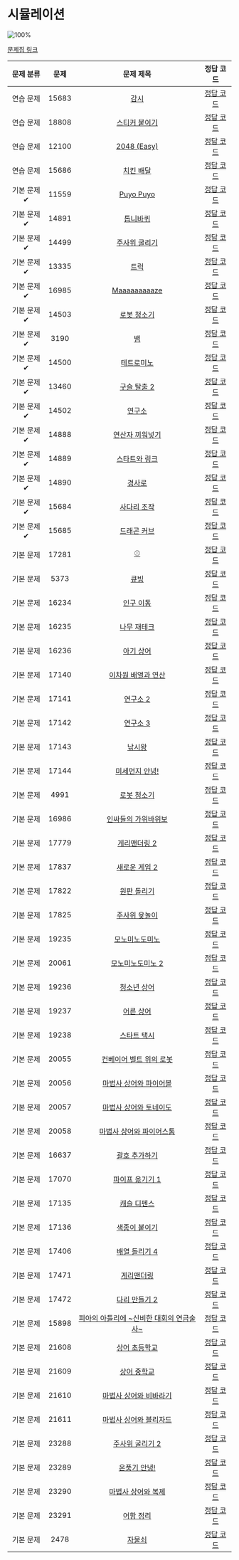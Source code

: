 # 시뮬레이션

![100%](https://progress-bar.xyz/61/?scale=61&title=progress&width=500&color=babaca&suffix=/61)

[문제집 링크](https://www.acmicpc.net/workbook/view/7316)

| 문제 분류 | 문제 | 문제 제목 | 정답 코드 |
| :--: | :--: | :--: | :--: |
| 연습 문제 | 15683 | [감시](https://www.acmicpc.net/problem/15683) | [정답 코드](/Users/jeongjaeyoon/Documents/GitHub/algorithm/Backkingdog/0x0D/15683.cpp) |
| 연습 문제 | 18808 | [스티커 붙이기](https://www.acmicpc.net/problem/18808) | [정답 코드](/Users/jeongjaeyoon/Documents/GitHub/algorithm/Backkingdog/0x0D/18808.cpp) |
| 연습 문제 | 12100 | [2048 (Easy)](https://www.acmicpc.net/problem/12100) | [정답 코드](/Users/jeongjaeyoon/Documents/GitHub/algorithm/Backkingdog/0x0D/12100.cpp) |
| 연습 문제 | 15686 | [치킨 배달](https://www.acmicpc.net/problem/15686) | [정답 코드](/Users/jeongjaeyoon/Documents/GitHub/algorithm/Backkingdog/0x0D/15686.cpp) |
| 기본 문제✔ | 11559 | [Puyo Puyo](https://www.acmicpc.net/problem/11559) | [정답 코드](/Users/jeongjaeyoon/Documents/GitHub/algorithm/Backkingdog/0x0D/11559.cpp) |
| 기본 문제✔ | 14891 | [톱니바퀴](https://www.acmicpc.net/problem/14891) | [정답 코드](/Users/jeongjaeyoon/Documents/GitHub/algorithm/Backkingdog/0x0D/14891.cpp) |
| 기본 문제✔ | 14499 | [주사위 굴리기](https://www.acmicpc.net/problem/14499) | [정답 코드](/Users/jeongjaeyoon/Documents/GitHub/algorithm/Backkingdog/0x0D/14499.cpp) |
| 기본 문제✔ | 13335 | [트럭](https://www.acmicpc.net/problem/13335) | [정답 코드](/Users/jeongjaeyoon/Documents/GitHub/algorithm/Backkingdog/0x0D/13335.cpp) |
| 기본 문제✔ | 16985 | [Maaaaaaaaaze](https://www.acmicpc.net/problem/16985) | [정답 코드](/Users/jeongjaeyoon/Documents/GitHub/algorithm/Backkingdog/0x0D/16985.cpp) |
| 기본 문제✔ | 14503 | [로봇 청소기](https://www.acmicpc.net/problem/14503) | [정답 코드](/Users/jeongjaeyoon/Documents/GitHub/algorithm/Backkingdog/0x0D/14503.cpp) |
| 기본 문제✔ | 3190 | [뱀](https://www.acmicpc.net/problem/3190) | [정답 코드](/Users/jeongjaeyoon/Documents/GitHub/algorithm/Backkingdog/0x0D/3190.cpp) |
| 기본 문제✔ | 14500 | [테트로미노](https://www.acmicpc.net/problem/14500) | [정답 코드](/Users/jeongjaeyoon/Documents/GitHub/algorithm/Backkingdog/0x0D/14500.cpp) |
| 기본 문제✔ | 13460 | [구슬 탈출 2](https://www.acmicpc.net/problem/13460) | [정답 코드](/Users/jeongjaeyoon/Documents/GitHub/algorithm/Backkingdog/0x0D/13460.cpp) |
| 기본 문제✔ | 14502 | [연구소](https://www.acmicpc.net/problem/14502) | [정답 코드](/Users/jeongjaeyoon/Documents/GitHub/algorithm/Backkingdog/0x0D/14502.cpp) |
| 기본 문제✔ | 14888 | [연산자 끼워넣기](https://www.acmicpc.net/problem/14888) | [정답 코드](/Users/jeongjaeyoon/Documents/GitHub/algorithm/Backkingdog/0x0D/14888.cpp) |
| 기본 문제✔ | 14889 | [스타트와 링크](https://www.acmicpc.net/problem/14889) | [정답 코드](/Users/jeongjaeyoon/Documents/GitHub/algorithm/Backkingdog/0x0D/14889.cpp) |
| 기본 문제✔ | 14890 | [경사로](https://www.acmicpc.net/problem/14890) | [정답 코드](/Users/jeongjaeyoon/Documents/GitHub/algorithm/Backkingdog/0x0D/14890.cpp) |
| 기본 문제✔ | 15684 | [사다리 조작](https://www.acmicpc.net/problem/15684) | [정답 코드](/Users/jeongjaeyoon/Documents/GitHub/algorithm/Backkingdog/0x0D/15684.cpp) |
| 기본 문제✔ | 15685 | [드래곤 커브](https://www.acmicpc.net/problem/15685) | [정답 코드](/Users/jeongjaeyoon/Documents/GitHub/algorithm/Backkingdog/0x0D/15685.cpp) |
| 기본 문제 | 17281 | [⚾](https://www.acmicpc.net/problem/17281) | [정답 코드](/Users/jeongjaeyoon/Documents/GitHub/algorithm/Backkingdog/0x0D/17281.cpp) |
| 기본 문제 | 5373 | [큐빙](https://www.acmicpc.net/problem/5373) | [정답 코드](/Users/jeongjaeyoon/Documents/GitHub/algorithm/Backkingdog/0x0D/5373.cpp) |
| 기본 문제 | 16234 | [인구 이동](https://www.acmicpc.net/problem/16234) | [정답 코드](/Users/jeongjaeyoon/Documents/GitHub/algorithm/Backkingdog/0x0D/16234.cpp) |
| 기본 문제 | 16235 | [나무 재테크](https://www.acmicpc.net/problem/16235) | [정답 코드](/Users/jeongjaeyoon/Documents/GitHub/algorithm/Backkingdog/0x0D/16235.cpp) |
| 기본 문제 | 16236 | [아기 상어](https://www.acmicpc.net/problem/16236) | [정답 코드](/Users/jeongjaeyoon/Documents/GitHub/algorithm/Backkingdog/0x0D/16236.cpp) |
| 기본 문제 | 17140 | [이차원 배열과 연산](https://www.acmicpc.net/problem/17140) | [정답 코드](/Users/jeongjaeyoon/Documents/GitHub/algorithm/Backkingdog/0x0D/17140.cpp) |
| 기본 문제 | 17141 | [연구소 2](https://www.acmicpc.net/problem/17141) | [정답 코드](/Users/jeongjaeyoon/Documents/GitHub/algorithm/Backkingdog/0x0D/17141.cpp) |
| 기본 문제 | 17142 | [연구소 3](https://www.acmicpc.net/problem/17142) | [정답 코드](/Users/jeongjaeyoon/Documents/GitHub/algorithm/Backkingdog/0x0D/17142.cpp) |
| 기본 문제 | 17143 | [낚시왕](https://www.acmicpc.net/problem/17143) | [정답 코드](/Users/jeongjaeyoon/Documents/GitHub/algorithm/Backkingdog/0x0D/17143.cpp) |
| 기본 문제 | 17144 | [미세먼지 안녕!](https://www.acmicpc.net/problem/17144) | [정답 코드](/Users/jeongjaeyoon/Documents/GitHub/algorithm/Backkingdog/0x0D/17144.cpp) |
| 기본 문제 | 4991 | [로봇 청소기](https://www.acmicpc.net/problem/4991) | [정답 코드](/Users/jeongjaeyoon/Documents/GitHub/algorithm/Backkingdog/0x0D/4991.cpp) |
| 기본 문제 | 16986 | [인싸들의 가위바위보](https://www.acmicpc.net/problem/16986) | [정답 코드](/Users/jeongjaeyoon/Documents/GitHub/algorithm/Backkingdog/0x0D/16986.cpp) |
| 기본 문제 | 17779 | [게리맨더링 2](https://www.acmicpc.net/problem/17779) | [정답 코드](/Users/jeongjaeyoon/Documents/GitHub/algorithm/Backkingdog/0x0D/17779.cpp) |
| 기본 문제 | 17837 | [새로운 게임 2](https://www.acmicpc.net/problem/17837) | [정답 코드](/Users/jeongjaeyoon/Documents/GitHub/algorithm/Backkingdog/0x0D/17837.cpp) |
| 기본 문제 | 17822 | [원판 돌리기](https://www.acmicpc.net/problem/17822) | [정답 코드](/Users/jeongjaeyoon/Documents/GitHub/algorithm/Backkingdog/0x0D/17822.cpp) |
| 기본 문제 | 17825 | [주사위 윷놀이](https://www.acmicpc.net/problem/17825) | [정답 코드](/Users/jeongjaeyoon/Documents/GitHub/algorithm/Backkingdog/0x0D/17825.cpp) |
| 기본 문제 | 19235 | [모노미노도미노](https://www.acmicpc.net/problem/19235) | [정답 코드](/Users/jeongjaeyoon/Documents/GitHub/algorithm/Backkingdog/0x0D/19235.cpp) |
| 기본 문제 | 20061 | [모노미노도미노 2](https://www.acmicpc.net/problem/20061) | [정답 코드](/Users/jeongjaeyoon/Documents/GitHub/algorithm/Backkingdog/0x0D/20061.cpp) |
| 기본 문제 | 19236 | [청소년 상어](https://www.acmicpc.net/problem/19236) | [정답 코드](/Users/jeongjaeyoon/Documents/GitHub/algorithm/Backkingdog/0x0D/19236.cpp) |
| 기본 문제 | 19237 | [어른 상어](https://www.acmicpc.net/problem/19237) | [정답 코드](/Users/jeongjaeyoon/Documents/GitHub/algorithm/Backkingdog/0x0D/19237.cpp) |
| 기본 문제 | 19238 | [스타트 택시](https://www.acmicpc.net/problem/19238) | [정답 코드](/Users/jeongjaeyoon/Documents/GitHub/algorithm/Backkingdog/0x0D/19238.cpp) |
| 기본 문제 | 20055 | [컨베이어 벨트 위의 로봇](https://www.acmicpc.net/problem/20055) | [정답 코드](/Users/jeongjaeyoon/Documents/GitHub/algorithm/Backkingdog/0x0D/20055.cpp) |
| 기본 문제 | 20056 | [마법사 상어와 파이어볼](https://www.acmicpc.net/problem/20056) | [정답 코드](/Users/jeongjaeyoon/Documents/GitHub/algorithm/Backkingdog/0x0D/20056.cpp) |
| 기본 문제 | 20057 | [마법사 상어와 토네이도](https://www.acmicpc.net/problem/20057) | [정답 코드](/Users/jeongjaeyoon/Documents/GitHub/algorithm/Backkingdog/0x0D/20057.cpp) |
| 기본 문제 | 20058 | [마법사 상어와 파이어스톰](https://www.acmicpc.net/problem/20058) | [정답 코드](/Users/jeongjaeyoon/Documents/GitHub/algorithm/Backkingdog/0x0D/20058.cpp) |
| 기본 문제 | 16637 | [괄호 추가하기](https://www.acmicpc.net/problem/16637) | [정답 코드](/Users/jeongjaeyoon/Documents/GitHub/algorithm/Backkingdog/0x0D/16637.cpp) |
| 기본 문제 | 17070 | [파이프 옮기기 1](https://www.acmicpc.net/problem/17070) | [정답 코드](/Users/jeongjaeyoon/Documents/GitHub/algorithm/Backkingdog/0x0D/17070.cpp) |
| 기본 문제 | 17135 | [캐슬 디펜스](https://www.acmicpc.net/problem/17135) | [정답 코드](/Users/jeongjaeyoon/Documents/GitHub/algorithm/Backkingdog/0x0D/17135.cpp) |
| 기본 문제 | 17136 | [색종이 붙이기](https://www.acmicpc.net/problem/17136) | [정답 코드](/Users/jeongjaeyoon/Documents/GitHub/algorithm/Backkingdog/0x0D/17136.cpp) |
| 기본 문제 | 17406 | [배열 돌리기 4](https://www.acmicpc.net/problem/17406) | [정답 코드](/Users/jeongjaeyoon/Documents/GitHub/algorithm/Backkingdog/0x0D/17406.cpp) |
| 기본 문제 | 17471 | [게리맨더링](https://www.acmicpc.net/problem/17471) | [정답 코드](/Users/jeongjaeyoon/Documents/GitHub/algorithm/Backkingdog/0x0D/17471.cpp) |
| 기본 문제 | 17472 | [다리 만들기 2](https://www.acmicpc.net/problem/17472) | [정답 코드](/Users/jeongjaeyoon/Documents/GitHub/algorithm/Backkingdog/0x0D/17472.cpp) |
| 기본 문제 | 15898 | [피아의 아틀리에 ~신비한 대회의 연금술사~](https://www.acmicpc.net/problem/15898) | [정답 코드](/Users/jeongjaeyoon/Documents/GitHub/algorithm/Backkingdog/0x0D/15898.cpp) |
| 기본 문제 | 21608 | [상어 초등학교](https://www.acmicpc.net/problem/21608) | [정답 코드](/Users/jeongjaeyoon/Documents/GitHub/algorithm/Backkingdog/0x0D/21608.cpp) |
| 기본 문제 | 21609 | [상어 중학교](https://www.acmicpc.net/problem/21609) | [정답 코드](/Users/jeongjaeyoon/Documents/GitHub/algorithm/Backkingdog/0x0D/21609.cpp) |
| 기본 문제 | 21610 | [마법사 상어와 비바라기](https://www.acmicpc.net/problem/21610) | [정답 코드](/Users/jeongjaeyoon/Documents/GitHub/algorithm/Backkingdog/0x0D/21610.cpp) |
| 기본 문제 | 21611 | [마법사 상어와 블리자드](https://www.acmicpc.net/problem/21611) | [정답 코드](/Users/jeongjaeyoon/Documents/GitHub/algorithm/Backkingdog/0x0D/21611.cpp) |
| 기본 문제 | 23288 | [주사위 굴리기 2](https://www.acmicpc.net/problem/23288) | [정답 코드](/Users/jeongjaeyoon/Documents/GitHub/algorithm/Backkingdog/0x0D/23288.cpp) |
| 기본 문제 | 23289 | [온풍기 안녕!](https://www.acmicpc.net/problem/23289) | [정답 코드](/Users/jeongjaeyoon/Documents/GitHub/algorithm/Backkingdog/0x0D/23289.cpp) |
| 기본 문제 | 23290 | [마법사 상어와 복제](https://www.acmicpc.net/problem/23290) | [정답 코드](/Users/jeongjaeyoon/Documents/GitHub/algorithm/Backkingdog/0x0D/23290.cpp) |
| 기본 문제 | 23291 | [어항 정리](https://www.acmicpc.net/problem/23291) | [정답 코드](/Users/jeongjaeyoon/Documents/GitHub/algorithm/Backkingdog/0x0D/23291.cpp) |
| 기본 문제 | 2478 | [자물쇠](https://www.acmicpc.net/problem/2478) | [정답 코드](/Users/jeongjaeyoon/Documents/GitHub/algorithm/Backkingdog/0x0D/2478.cpp) |
